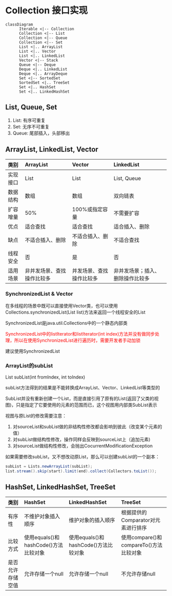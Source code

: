 # Collection 接口实现

```mermaid
classDiagram
      Iterable <|-- Collection
      Collection <|-- List
      Collection <|-- Queue
      Collection <|-- Set
      List <|.. ArrayList
      List <|.. Vector
      List <|.. LinkedList
      Vector <|-- Stack
      Queue <|-- Deque
      Deque <|.. LinkedList
      Deque <|.. ArrayDeque
      Set <|-- SortedSet
      SortedSet <|.. TreeSet
      Set <|.. HashSet
      Set <|.. LinkedHashSet
```
## List, Queue, Set 
1. List: 有序可重复
2. Set: 无序不可重复
3. Queue: 尾部插入，头部移出

## ArrayList, LinkedList, Vector

| 类别 | ArrayList | Vector | LinkedList |
|:----|:----|:----|:----|
|实现接口|List|List|List, Queue|
|数据结构|数组|数组|双向链表|
|扩容增量|50%|100%或指定容量|不需要扩容|
|优点|适合查找|适合查找|适合插入、删除|
|缺点|不适合插入、删除|不适合插入、删除|不适合查找|
|线程安全|否|是|否|
|适用场景|非并发场景、查找操作比较多|并发场景、查找操作比较多|非并发场景；插入、删除操作比较多|

### SynchronizedList & Vector
在多线程的场景中既可以直接使用Vector类，也可以使用Collections.synchronizedList(List<t> list)方法来返回一个线程安全的List

SynchronizedList是java.util.Collections中的一个静态内部类

<font color=red>SynchronizedList中的listIterator和listIterator(int index)方法并没有做同步处理，所以在使用SynchronizedList进行遍历时，需要开发者手动加锁</font>

建议使用SynchronizedList

### ArrayList的subList

List<E> subList(int fromIndex, int toIndex)

subList方法得到的结果是不能转换成ArrayList、Vector、LinkedList等类型的

SubList并没有重新创建一个List，而是直接引用了原有的List(返回了父类的视图)，只是指定了它要使用的元素的范围而已，这个视图用内部类SubList表示

视图与原List的修改需要注意：
1. 对sourceList和subList做的非结构性修改都会影响到彼此（改变某个元素的值）
2. 对subList做结构性修改，操作同样会反映到sourceList上（追加元素)
3. 对sourceList做结构性修改，会抛出CocurrentModificationException

如果需要修改subList，又不想改动原List，那么可以创建subList的一个副本：
```java
subList = Lists.newArrayList(subList);
list.stream().skip(start).limit(end).collect(Collectors.toList());
```

## HashSet, LinkedHashSet, TreeSet
|类别| HashSet|LinkedHashSet|TreeSet|
|:----|:-----|:----|:----|
|有序性| 不维护对象插入顺序|维护对象的插入顺序|根据提供的Comparator对元素进行排序|
|比较方式| 使用equals()和hashCode()方法比较对象|使用equals()和hashCode()方法比较对象|使用compare()和compareTo()方法比较对象|
|是否允许存储空值|允许存储一个null|允许存储一个null|不允许存储null|

